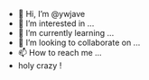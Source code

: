 - 👋 Hi, I’m @ywjave
- 👀 I’m interested in ...
- 🌱 I’m currently learning ...
- 💞️ I’m looking to collaborate on ...
- 📫 How to reach me ...
- holy crazy !
<!---
ywjave/ywjave is a ✨ special ✨ repository because its `README.md` (this file) appears on your GitHub profile.
You can click the Preview link to take a look at your changes.
--->
